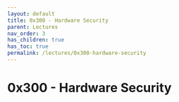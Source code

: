 ```yaml
---
layout: default
title: 0x300 - Hardware Security
parent: Lectures
nav_order: 3
has_children: true
has_toc: true
permalink: /lectures/0x300-hardware-security
---
```


# 0x300 - Hardware Security
